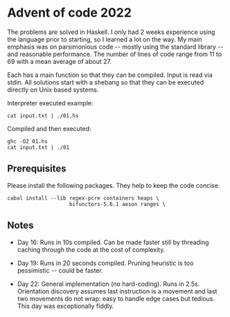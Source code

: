 # Advent of code 2022

The problems are solved in Haskell. I only had 2 weeks
experience using the language prior to starting, so I
learned a lot on the way. My main emphasis was on
parsimonious code -- mostly using the standard library
-- and reasonable performance. The number of lines of
code range from 11 to 69 with a mean average of about
 27.

Each has a main function so that they can be compiled.
Input is read via stdin. All solutions start with a
shebang so that they can be executed directly on Unix
based systems.

Interpreter executed example:
```
cat input.txt | ./01.hs
```

Compiled and then executed:
```
ghc -O2 01.hs
cat input.txt | ./01
```

## Prerequisites

Please install the following packages. They help to
keep the code concise.
```
cabal install --lib regex-pcre containers heaps \
                    bifunctors-5.6.1 aeson ranges \
```

## Notes

* Day 16: Runs in 10s compiled. Can be made faster still 
by threading caching through the code at the cost of
complexity.

* Day 19: Runs in 20 seconds compiled. Pruning heuristic
is too pessimistic -- could be faster.

* Day 22: General implementation (no hard-coding). Runs in
2.5s. Orientation discovery assumes last instruction is a
movement and last two movements do not wrap: easy to
handle edge cases but tedious. This day was exceptionally
fiddly.
